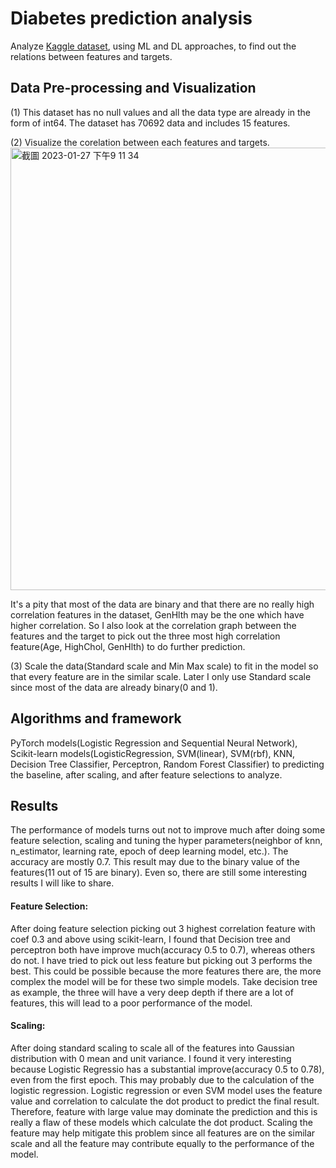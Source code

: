 # Diabetes prediction analysis

Analyze [Kaggle dataset](https://www.kaggle.com/datasets/prosperchuks/health-dataset), using ML and DL approaches, to find out the relations between features and targets.

## Data Pre-processing and Visualization
(1) This dataset has no null values and all the data type are already in the form of int64. The dataset has 70692 data and includes 15 features.   

(2) Visualize the corelation between each features and targets.
<img width="708" alt="截圖 2023-01-27 下午9 11 34" src="https://user-images.githubusercontent.com/68526411/215095097-7725bfcd-dd01-4a32-849b-10a610d164e2.png"> 
 
It's a pity that most of the data are binary and that there are no really high correlation features in the dataset, GenHlth may be the one which have higher correlation. So I also look at the correlation graph between the features and the target to pick out the three most high correlation feature(Age, HighChol, GenHlth) to do further prediction.

(3) Scale the data(Standard scale and Min Max scale) to fit in the model so that every feature are in the similar scale. Later I only use Standard scale since most of the data are already binary(0 and 1).

## Algorithms and framework
PyTorch models(Logistic Regression and Sequential Neural Network), Scikit-learn models(LogisticRegression, SVM(linear), SVM(rbf), KNN, Decision Tree Classifier, Perceptron, Random Forest Classifier) to predicting the baseline, after scaling, and after feature selections to analyze.

## Results
The performance of models turns out not to improve much after doing some feature selection, scaling and tuning the hyper parameters(neighbor of knn, n_estimator, learning rate, epoch of deep learning model, etc.). The accuracy are mostly 0.7. This result may due to the binary value of the features(11 out of 15 are binary). Even so, there are still some interesting results I will like to share.

#### Feature Selection: 
After doing feature selection picking out 3 highest correlation feature with coef 0.3 and above using scikit-learn, I found that Decision tree and perceptron both have improve much(accuracy 0.5 to 0.7), whereas others do not. I have tried to pick out less feature but picking out 3 performs the best. This could be possible because the more features there are, the more complex the model will be for these two simple models. Take decision tree as example, the three will have a very deep depth if there are a lot of features, this will lead to a poor performance of the model. 

#### Scaling:
After doing standard scaling to scale all of the features into Gaussian distribution with 0 mean and unit variance. I found it very interesting because Logistic Regressio has a substantial improve(accuracy 0.5 to 0.78), even from the first epoch. This may probably due to the calculation of the logistic regression. Logistic regression or even SVM model uses the feature value and correlation to calculate the dot product to predict the final result. Therefore, feature with large value may dominate the prediction and this is really a flaw of these models which calculate the dot product. Scaling the feature may help mitigate this problem since all features are on the similar scale and all the feature may contribute equally to the performance of the model. 
